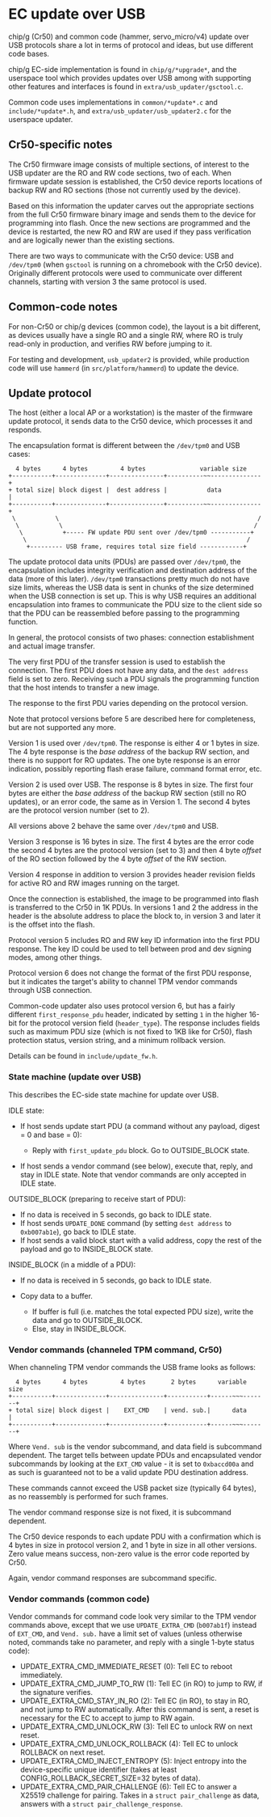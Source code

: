 # EC update over USB

chip/g (Cr50) and common code (hammer, servo_micro/v4) update over USB protocols
share a lot in terms of protocol and ideas, but use different code bases.

chip/g EC-side implementation is found in `chip/g/*upgrade*`, and the userspace
tool which provides updates over USB among with supporting other features and
interfaces is found in `extra/usb_updater/gsctool.c`.

Common code uses implementations in `common/*update*.c` and
`include/*update*.h`, and `extra/usb_updater/usb_updater2.c` for the userspace
updater.

## Cr50-specific notes

The Cr50 firmware image consists of multiple sections, of interest to the USB
updater are the RO and RW code sections, two of each. When firmware update
session is established, the Cr50 device reports locations of backup RW and RO
sections (those not currently used by the device).

Based on this information the updater carves out the appropriate sections from
the full Cr50 firmware binary image and sends them to the device for programming
into flash. Once the new sections are programmed and the device is restarted,
the new RO and RW are used if they pass verification and are logically newer
than the existing sections.

There are two ways to communicate with the Cr50 device: USB and `/dev/tpm0`
(when `gsctool` is running on a chromebook with the Cr50 device). Originally
different protocols were used to communicate over different channels, starting
with version 3 the same protocol is used.

## Common-code notes

For non-Cr50 or chip/g devices (common code), the layout is a bit different, as
devices usually have a single RO and a single RW, where RO is truly read-only in
production, and verifies RW before jumping to it.

For testing and development, `usb_updater2` is provided, while production code
will use `hammerd` (in `src/platform/hammerd`) to update the device.

## Update protocol

The host (either a local AP or a workstation) is the master of the firmware
update protocol, it sends data to the Cr50 device, which processes it and
responds.

The encapsulation format is different between the `/dev/tpm0` and USB cases:

```
  4 bytes      4 bytes         4 bytes               variable size
+-----------+--------------+---------------+----------~~--------------+
+ total size| block digest |  dest address |           data           |
+-----------+--------------+---------------+----------~~--------------+
 \           \                                                       /
  \           \                                                     /
   \           +----- FW update PDU sent over /dev/tpm0 -----------+
    \                                                             /
     +--------- USB frame, requires total size field ------------+
```

The update protocol data units (PDUs) are passed over `/dev/tpm0`, the
encapsulation includes integrity verification and destination address of the
data (more of this later). `/dev/tpm0` transactions pretty much do not have size
limits, whereas the USB data is sent in chunks of the size determined when the
USB connection is set up. This is why USB requires an additional encapsulation
into frames to communicate the PDU size to the client side so that the PDU can
be reassembled before passing to the programming function.

In general, the protocol consists of two phases: connection establishment and
actual image transfer.

The very first PDU of the transfer session is used to establish the connection.
The first PDU does not have any data, and the `dest address` field is set to
zero. Receiving such a PDU signals the programming function that the host
intends to transfer a new image.

The response to the first PDU varies depending on the protocol version.

Note that protocol versions before 5 are described here for completeness, but
are not supported any more.

Version 1 is used over `/dev/tpm0`. The response is either 4 or 1 bytes in size.
The 4 byte response is the *base address* of the backup RW section, and there is
no support for RO updates. The one byte response is an error indication,
possibly reporting flash erase failure, command format error, etc.

Version 2 is used over USB. The response is 8 bytes in size. The first four
bytes are either the *base address* of the backup RW section (still no RO
updates), or an error code, the same as in Version 1. The second 4 bytes are the
protocol version number (set to 2).

All versions above 2 behave the same over `/dev/tpm0` and USB.

Version 3 response is 16 bytes in size. The first 4 bytes are the error code the
second 4 bytes are the protocol version (set to 3) and then 4 byte *offset* of
the RO section followed by the 4 byte *offset* of the RW section.

Version 4 response in addition to version 3 provides header revision fields for
active RO and RW images running on the target.

Once the connection is established, the image to be programmed into flash is
transferred to the Cr50 in 1K PDUs. In versions 1 and 2 the address in the
header is the absolute address to place the block to, in version 3 and later it
is the offset into the flash.

Protocol version 5 includes RO and RW key ID information into the first PDU
response. The key ID could be used to tell between prod and dev signing modes,
among other things.

Protocol version 6 does not change the format of the first PDU response, but it
indicates the target's ability to channel TPM vendor commands through USB
connection.

Common-code updater also uses protocol version 6, but has a fairly different
`first_response_pdu` header, indicated by setting `1` in the higher 16-bit for
the protocol version field (`header_type`). The response includes fields such as
maximum PDU size (which is not fixed to 1KB like for Cr50), flash protection
status, version string, and a minimum rollback version.

Details can be found in `include/update_fw.h`.

### State machine (update over USB)

This describes the EC-side state machine for update over USB.

IDLE state:

*   If host sends update start PDU (a command without any payload, digest = 0
    and base = 0):

    *   Reply with `first_update_pdu` block. Go to OUTSIDE_BLOCK state.

*   If host sends a vendor command (see below), execute that, reply, and stay in
    IDLE state. Note that vendor commands are only accepted in IDLE state.

OUTSIDE_BLOCK (preparing to receive start of PDU):

*   If no data is received in 5 seconds, go back to IDLE state.
*   If host sends `UPDATE_DONE` command (by setting `dest address` to
    `0xb007ab1e`), go back to IDLE state.
*   If host sends a valid block start with a valid address, copy the rest of the
    payload and go to INSIDE_BLOCK state.

INSIDE_BLOCK (in a middle of a PDU):

*   If no data is received in 5 seconds, go back to IDLE state.
*   Copy data to a buffer.

    *   If buffer is full (i.e. matches the total expected PDU size), write the
        data and go to OUTSIDE_BLOCK.
    *   Else, stay in INSIDE_BLOCK.

### Vendor commands (channeled TPM command, Cr50)

When channeling TPM vendor commands the USB frame looks as follows:

```
  4 bytes      4 bytes         4 bytes       2 bytes      variable size
+-----------+--------------+---------------+-----------+------~~~-------+
+ total size| block digest |    EXT_CMD    | vend. sub.|      data      |
+-----------+--------------+---------------+-----------+------~~~-------+
```

Where `Vend. sub` is the vendor subcommand, and data field is subcommand
dependent. The target tells between update PDUs and encapsulated vendor
subcommands by looking at the `EXT_CMD` value - it is set to `0xbaccd00a` and as
such is guaranteed not to be a valid update PDU destination address.

These commands cannot exceed the USB packet size (typically 64 bytes), as no
reassembly is performed for such frames.

The vendor command response size is not fixed, it is subcommand dependent.

The Cr50 device responds to each update PDU with a confirmation which is 4 bytes
in size in protocol version 2, and 1 byte in size in all other versions. Zero
value means success, non-zero value is the error code reported by Cr50.

Again, vendor command responses are subcommand specific.

### Vendor commands (common code)

Vendor commands for command code look very similar to the TPM vendor commands
above, except that we use `UPDATE_EXTRA_CMD` (`b007ab1f`) instead of `EXT_CMD`,
and `Vend. sub.` have a limit set of values (unless otherwise noted, commands
take no parameter, and reply with a single 1-byte status code):

*   UPDATE_EXTRA_CMD_IMMEDIATE_RESET (0): Tell EC to reboot immediately.
*   UPDATE_EXTRA_CMD_JUMP_TO_RW (1): Tell EC (in RO) to jump to RW, if the
    signature verifies.
*   UPDATE_EXTRA_CMD_STAY_IN_RO (2): Tell EC (in RO), to stay in RO, and not
    jump to RW automatically. After this command is sent, a reset is necessary
    for the EC to accept to jump to RW again.
*   UPDATE_EXTRA_CMD_UNLOCK_RW (3): Tell EC to unlock RW on next reset.
*   UPDATE_EXTRA_CMD_UNLOCK_ROLLBACK (4): Tell EC to unlock ROLLBACK on next
    reset.
*   UPDATE_EXTRA_CMD_INJECT_ENTROPY (5): Inject entropy into the device-specific
    unique identifier (takes at least CONFIG_ROLLBACK_SECRET_SIZE=32 bytes of
    data).
*   UPDATE_EXTRA_CMD_PAIR_CHALLENGE (6): Tell EC to answer a X25519 challenge
    for pairing. Takes in a `struct pair_challenge` as data, answers with a
    `struct pair_challenge_response`.
